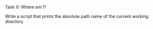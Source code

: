 Task 0: Where am I?

Write a script that prints the absolute path name of the current working directory
